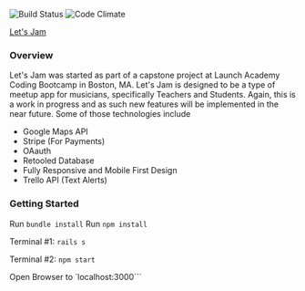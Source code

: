 ![Build Status](https://codeship.com/projects/ca7c47b0-085b-0135-4b2a-7639116c9856/status?branch=master)
![Code Climate](https://codeclimate.com/github/MichaelA59/letsjam.png)


[Let's Jam](http://letsjamapp.herokuapp.com)


### Overview
Let's Jam was started as part of a capstone project at Launch Academy Coding Bootcamp in Boston, MA. Let's Jam is designed to be a type of meetup app for musicians, specifically Teachers and Students. Again, this is a work in progress and as such new features will be implemented in the near future. Some of those technologies include

* Google Maps API
* Stripe (For Payments)
* OAauth
* Retooled Database
* Fully Responsive and Mobile First Design
* Trello API (Text Alerts)

### Getting Started

Run ```bundle install```
Run ```npm install```

Terminal #1:
  ```rails s```
  
Terminal #2:
  ```npm start```
  
  Open Browser to `localhost:3000```
